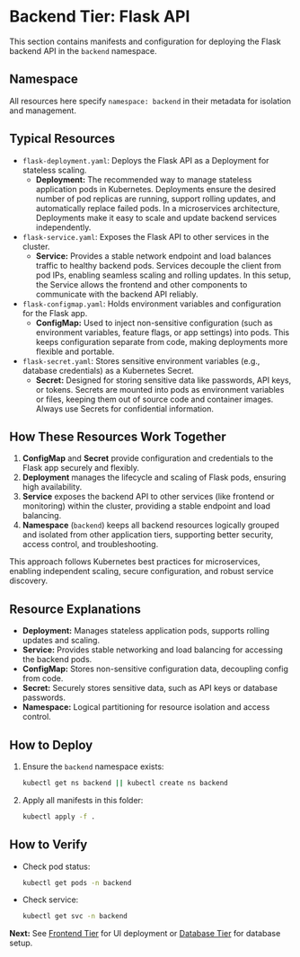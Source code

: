 # Backend Tier: Flask API

This section contains manifests and configuration for deploying the Flask backend API in the `backend` namespace.

## Namespace
All resources here specify `namespace: backend` in their metadata for isolation and management.


## Typical Resources

- `flask-deployment.yaml`: Deploys the Flask API as a Deployment for stateless scaling.
  - **Deployment:** The recommended way to manage stateless application pods in Kubernetes. Deployments ensure the desired number of pod replicas are running, support rolling updates, and automatically replace failed pods. In a microservices architecture, Deployments make it easy to scale and update backend services independently.
- `flask-service.yaml`: Exposes the Flask API to other services in the cluster.
  - **Service:** Provides a stable network endpoint and load balances traffic to healthy backend pods. Services decouple the client from pod IPs, enabling seamless scaling and rolling updates. In this setup, the Service allows the frontend and other components to communicate with the backend API reliably.
- `flask-configmap.yaml`: Holds environment variables and configuration for the Flask app.
  - **ConfigMap:** Used to inject non-sensitive configuration (such as environment variables, feature flags, or app settings) into pods. This keeps configuration separate from code, making deployments more flexible and portable.
- `flask-secret.yaml`: Stores sensitive environment variables (e.g., database credentials) as a Kubernetes Secret.
  - **Secret:** Designed for storing sensitive data like passwords, API keys, or tokens. Secrets are mounted into pods as environment variables or files, keeping them out of source code and container images. Always use Secrets for confidential information.

## How These Resources Work Together

1. **ConfigMap** and **Secret** provide configuration and credentials to the Flask app securely and flexibly.
2. **Deployment** manages the lifecycle and scaling of Flask pods, ensuring high availability.
3. **Service** exposes the backend API to other services (like frontend or monitoring) within the cluster, providing a stable endpoint and load balancing.
4. **Namespace** (`backend`) keeps all backend resources logically grouped and isolated from other application tiers, supporting better security, access control, and troubleshooting.

This approach follows Kubernetes best practices for microservices, enabling independent scaling, secure configuration, and robust service discovery.

## Resource Explanations
- **Deployment:** Manages stateless application pods, supports rolling updates and scaling.
- **Service:** Provides stable networking and load balancing for accessing the backend pods.
- **ConfigMap:** Stores non-sensitive configuration data, decoupling config from code.
- **Secret:** Securely stores sensitive data, such as API keys or database passwords.
- **Namespace:** Logical partitioning for resource isolation and access control.

## How to Deploy
1. Ensure the `backend` namespace exists:
   ```sh
   kubectl get ns backend || kubectl create ns backend
   ```
2. Apply all manifests in this folder:
   ```sh
   kubectl apply -f .
   ```

## How to Verify
- Check pod status:
  ```sh
  kubectl get pods -n backend
  ```
- Check service:
  ```sh
  kubectl get svc -n backend
  ```

**Next:** See [Frontend Tier](../frontend/README.md) for UI deployment or [Database Tier](../database/README.md) for database setup.
